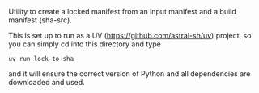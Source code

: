 Utility to create a locked manifest from an input manifest and a build
manifest (sha-src).

This is set up to run as a UV (https://github.com/astral-sh/uv) project,
so you can simply cd into this directory and type

    uv run lock-to-sha

and it will ensure the correct version of Python and all dependencies
are downloaded and used.
